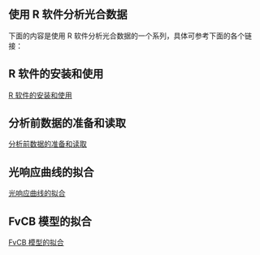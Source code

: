 ## 使用 R 软件分析光合数据

下面的内容是使用 R 软件分析光合数据的一个系列，具体可参考下面的各个链接：

## R 软件的安装和使用

[R 软件的安装和使用](/LI-6800-R-series/R-6800-series-1.html)

## 分析前数据的准备和读取

[分析前数据的准备和读取](/LI-6800-R-series/R-6800-series-2.html)

## 光响应曲线的拟合

[光响应曲线的拟合](/LI-6800-R-series/R-6800-series-3.html)

## FvCB 模型的拟合

[FvCB 模型的拟合](/LI-6800-R-series/R-6800-series-4.html)
